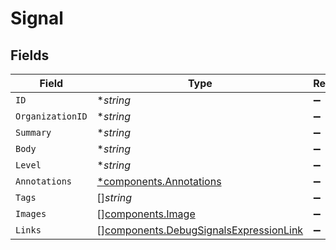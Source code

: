 # Signal


## Fields

| Field                                                                                            | Type                                                                                             | Required                                                                                         | Description                                                                                      |
| ------------------------------------------------------------------------------------------------ | ------------------------------------------------------------------------------------------------ | ------------------------------------------------------------------------------------------------ | ------------------------------------------------------------------------------------------------ |
| `ID`                                                                                             | **string*                                                                                        | :heavy_minus_sign:                                                                               | N/A                                                                                              |
| `OrganizationID`                                                                                 | **string*                                                                                        | :heavy_minus_sign:                                                                               | N/A                                                                                              |
| `Summary`                                                                                        | **string*                                                                                        | :heavy_minus_sign:                                                                               | N/A                                                                                              |
| `Body`                                                                                           | **string*                                                                                        | :heavy_minus_sign:                                                                               | N/A                                                                                              |
| `Level`                                                                                          | **string*                                                                                        | :heavy_minus_sign:                                                                               | N/A                                                                                              |
| `Annotations`                                                                                    | [*components.Annotations](../../models/components/annotations.md)                                | :heavy_minus_sign:                                                                               | N/A                                                                                              |
| `Tags`                                                                                           | []*string*                                                                                       | :heavy_minus_sign:                                                                               | N/A                                                                                              |
| `Images`                                                                                         | [][components.Image](../../models/components/image.md)                                           | :heavy_minus_sign:                                                                               | N/A                                                                                              |
| `Links`                                                                                          | [][components.DebugSignalsExpressionLink](../../models/components/debugsignalsexpressionlink.md) | :heavy_minus_sign:                                                                               | N/A                                                                                              |